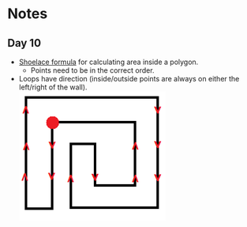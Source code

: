 # Notes

## Day 10
- [Shoelace formula](https://en.wikipedia.org/wiki/Shoelace_formula) for calculating area inside a polygon.
  - Points need to be in the correct order. 
- Loops have direction (inside/outside points are always on either the left/right of the wall).  
    ![](loop_direction.png)
